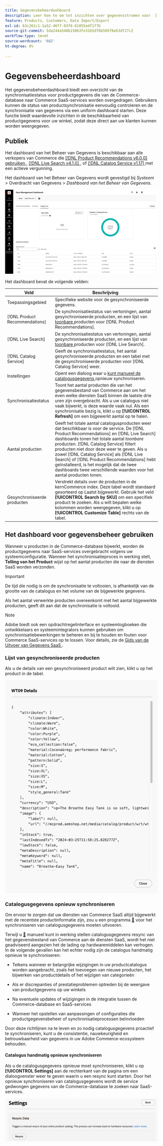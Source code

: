 ```yaml
---
title: Gegevensbeheerdashboard
description: Leer hoe te om tot inzichten over gegevensstromen voor  [!DNL Catalog Service],  [!DNL Live Search], en  [!DNL Product Recommendation] toegang te hebben.
feature: Products, Customers, Data Import/Export
exl-id: 63c261c1-1a52-46f7-93f8-81055edf1f7b
source-git-commit: 5da244a548b15863fe31b5df8b509f8e63df27c2
workflow-type: tm+mt
source-wordcount: '682'
ht-degree: 0%

---
```


# Gegevensbeheerdashboard

Het gegevensbeheerdashboard biedt een overzicht van de synchronisatiestatus voor productgegevens die van de Commerce-database naar Commerce SaaS-services worden overgedragen. Gebruikers kunnen de status van productsynchronisatie eenvoudig controleren en de synchronisatie van gegevens via een uniform dashboard starten. Deze functie biedt waardevolle inzichten in de beschikbaarheid van productgegevens voor uw winkel, zodat deze direct aan uw klanten kunnen worden weergegeven.

## Publiek

Het dashboard van het Beheer van Gegevens is beschikbaar aan alle verkopers van Commerce die [[!DNL Product Recommendations v6.0.0] gebruiken ](https://experienceleague.adobe.com/en/docs/commerce/product-recommendations/guide-overview), [[!DNL Live Search v4.1.0] ](https://experienceleague.adobe.com/en/docs/commerce/live-search/guide-overview), of [[!DNL Catalog Service v1.17] ](https://experienceleague.adobe.com/en/docs/commerce/catalog-service/guide-overview) met een actieve vergunning.

Het dashboard van het Beheer van Gegevens wordt gevestigd bij *Systeem* > Overdracht van Gegevens > *Dashboard van het Beheer van Gegevens*.

![ Dashboard van het Beheer van Gegevens ](assets/data-management-dashboard.png)

Het dashboard bevat de volgende velden:

| Veld | Beschrijving |
|--- |--- |
| Toepassingsgebied | Specifieke website voor de gesynchroniseerde gegevens. |
| [!DNL Product Recommendations] | De synchronisatiestatus van vertoningen, aantal gesynchroniseerde producten, en een lijst van [ toonbare ](https://experienceleague.adobe.com/en/docs/commerce-admin/config/catalog/inventory#stock-options) producten voor [!DNL Product Recommendations]. |
| [!DNL Live Search] | De synchronisatiestatus van vertoningen, aantal gesynchroniseerde producten, en een lijst van [ toonbare ](https://experienceleague.adobe.com/en/docs/commerce-admin/config/catalog/inventory#stock-options) producten voor [!DNL Live Search]. |
| [!DNL Catalog Service] | Geeft de synchronisatiestatus, het aantal gesynchroniseerde producten en een tabel met de gesynchroniseerde producten voor [!DNL Catalog Service] weer. |
| Instellingen | Opent een dialoog waar u [ kunt manueel de catalogusgegevens ](#resync-catalog-data) opnieuw synchroniseren. |
| Synchronisatiestatus | Toont het aantal producten die van het gegevensbestand van Commerce aan om het even welke diensten SaaS binnen de laatste drie uren zijn overgebracht. Als u uw catalogus niet vaak bijwerkt, is deze waarde vaak nul. Als een synchronisatie bezig is, klikt u op **[!UICONTROL Refresh]** om een bijgewerkt aantal op te halen. |
| Aantal producten | Geeft het totale aantal catalogusproducten weer dat beschikbaar is voor de service. De [!DNL Product Recommendations] en [!DNL Live Search] dashboards tonen het totale aantal _toonbare_ producten. [!DNL Catalog Service] filtert producten niet door deze weer te geven. Als u zowel [!DNL Catalog Service] als [!DNL Live Search] of [!DNL Product Recommendations] hebt geïnstalleerd, is het mogelijk dat de twee dashboards twee verschillende waarden voor het aantal producten tonen. |
| Gesynchroniseerde producten | Verstrekt details over de producten in de kernCommerce index. Deze tabel wordt standaard gesorteerd op Laatst bijgewerkt. Gebruik het veld **[!UICONTROL Search by SKU]** om een specifiek product te zoeken. Als u wilt bepalen welke kolommen worden weergegeven, klikt u op **[!UICONTROL Customize Table]** rechts van de tabel. |

## Het dashboard voor gegevensbeheer gebruiken

Wanneer u producten in de Commerce-database bijwerkt, worden de productgegevens naar SaaS-services overgebracht volgens uw systeemconfiguratie. Wanneer het synchronisatieproces in werking stelt, **Telling van het Product** wijst op het aantal producten die naar de diensten SaaS worden verzonden.

>[!IMPORTANT]
>
>De tijd die nodig is om de synchronisatie te voltooien, is afhankelijk van de grootte van de catalogus en het volume van de bijgewerkte gegevens.

Als het aantal verwerkte producten overeenkomt met het aantal bijgewerkte producten, geeft dit aan dat de synchronisatie is voltooid.

>[!NOTE]
>
>Adobe biedt ook een opdrachtregelinterface en systeemlogboeken die ontwikkelaars en systeemintegrators kunnen gebruiken om synchronisatiebewerkingen te beheren en bij te houden en fouten voor Commerce SaaS-services op te lossen. Voor details, zie de [ Gids van de Uitvoer van Gegevens SaaS ](https://experienceleague.adobe.com/en/docs/commerce/saas-data-export/overview).

### Lijst van gesynchroniseerde producten

Als u de details van een gesynchroniseerd product wilt zien, klikt u op het product in de tabel.

![ Syncd de Details van het Product ](assets/sync-product-detail.png)

### Catalogusgegevens opnieuw synchroniseren

Om ervoor te zorgen dat uw diensten van Commerce SaaS altijd bijgewerkt met de recentste productinformatie zijn, zou u een programma [&#128279;](https://experienceleague.adobe.com/en/docs/commerce-operations/configuration-guide/cli/manage-indexers#reindex) voor het synchroniseren van catalogusgegevens  moeten uitvoeren.

Terwijl u [&#128279;](#manually-resync-catalog) manueel kunt in werking stellen catalogusgegevens resync van het gegevensbestand van Commerce aan de diensten SaaS, wordt het niet geadviseerd aangezien het de lading op hardwaremiddelen kan verhogen. In de volgende gevallen kan het echter nodig zijn de catalogus handmatig opnieuw te synchroniseren:

- Telkens wanneer er belangrijke wijzigingen in uw productcatalogus worden aangebracht, zoals het toevoegen van nieuwe producten, het bijwerken van productdetails of het wijzigen van categorieën

- Als er discrepanties of prestatieproblemen optreden bij de weergave van productgegevens op uw winkels

- Na eventuele updates of wijzigingen in de integratie tussen de Commerce-database en SaaS-services

- Wanneer het opstellen van aanpassingen of configuraties die productgegevensbeheer of synchronisatieprocessen beïnvloeden

Door deze richtlijnen na te leven en zo nodig catalogusgegevens proactief te synchroniseren, kunt u de consistentie, nauwkeurigheid en betrouwbaarheid van gegevens in uw Adobe Commerce-ecosysteem behouden.

#### Catalogus handmatig opnieuw synchroniseren

Als u de catalogusgegevens opnieuw moet synchroniseren, klikt u op **[!UICONTROL Settings]** aan de rechterkant van de pagina om een dialoogvenster weer te geven waarin u een resync kunt starten. Door het opnieuw synchroniseren van catalogusgegevens wordt de service gedwongen gegevens van de Commerce-database te zoeken naar SaaS-services.

![ synchroniseer manueel Producten ](assets/resync-data.png)
